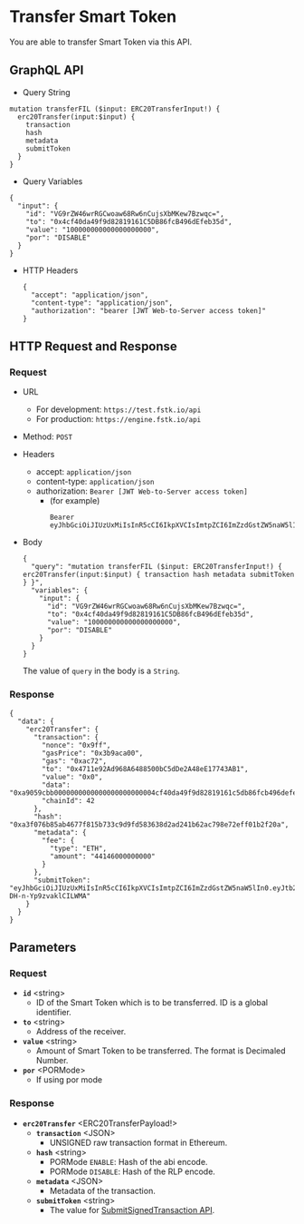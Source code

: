 
# Transfer Smart Token
You are able to transfer Smart Token via this API.

## GraphQL API

  - Query String
  ```
  mutation transferFIL ($input: ERC20TransferInput!) {
    erc20Transfer(input:$input) {
      transaction
      hash
      metadata
      submitToken
    }
  }
  ```
  - Query Variables

  ```
  {
    "input": {
      "id": "VG9rZW46wrRGCwoaw68Rw6nCujsXbMKew7Bzwqc=",
      "to": "0x4cf40da49f9d82819161C5DB86fcB496dEfeb35d",
      "value": "100000000000000000000",
      "por": "DISABLE"
    }
  }
  ```
- HTTP Headers 
  ```
  {
    "accept": "application/json",
    "content-type": "application/json",
    "authorization": "bearer [JWT Web-to-Server access token]"
  }
  ```
## HTTP Request and Response
### Request

- URL
  - For development: `https://test.fstk.io/api`
  - For production: `https://engine.fstk.io/api`

- Method: `POST`

- Headers
  - accept: `application/json`
  - content-type: `application/json` 
  - authorization: `Bearer [JWT Web-to-Server access token]`
    - (for example)
      ```
      Bearer eyJhbGciOiJIUzUxMiIsInR5cCI6IkpXVCIsImtpZCI6ImZzdGstZW5naW5lIn0.eyJ1aWQiOiLDr1xiw73Ch8KDSFx1MDAxMcOowo5awrvCqsOAXHUwMDAywrwmIiwiaWF0IjoxNTM4NzA5MDM2LCJleHAiOjE1Mzg3OTU0MzYsImF1ZCI6InVybjpmc3RrOmVuZ2luZSIsImlzcyI6InVybjpmc3RrOmVuZ2luZSIsInN1YiI6InVybjpmc3RrOmVuZ2luZTphY2Nlc3NfdG9rZW4ifQ.msJZ61FHIkKtjUpDs4sx1Kk1rb9vdhus3ntUDj6rHNmsygiHTgOEMQFJMtVqtWqkNgrtRgGpngq8Rf47xTT53g
      ```
- Body
  ``` 
  { 
    "query": "mutation transferFIL ($input: ERC20TransferInput!) { erc20Transfer(input:$input) { transaction hash metadata submitToken } }",
    "variables": {
      "input": {
        "id": "VG9rZW46wrRGCwoaw68Rw6nCujsXbMKew7Bzwqc=",
        "to": "0x4cf40da49f9d82819161C5DB86fcB496dEfeb35d",
        "value": "100000000000000000000",
        "por": "DISABLE"
      }
    }
  }
  ```
  
  The value of `query` in the body is a `String`. 
  
### Response
```
{
  "data": {
    "erc20Transfer": {
      "transaction": {
        "nonce": "0x9ff",
        "gasPrice": "0x3b9aca00",
        "gas": "0xac72",
        "to": "0x4711e92Ad968A6488500bC5dDe2A48eE17743AB1",
        "value": "0x0",
        "data": "0xa9059cbb0000000000000000000000004cf40da49f9d82819161c5db86fcb496defeb35d0000000000000000000000000000000000000000000000056bc75e2d63100000",
        "chainId": 42
      },
      "hash": "0xa3f076b85ab4677f815b733c9d9fd583638d2ad241b62ac798e72eff01b2f20a",
      "metadata": {
        "fee": {
          "type": "ETH",
          "amount": "44146000000000"
        }
      },
      "submitToken": "eyJhbGciOiJIUzUxMiIsInR5cCI6IkpXVCIsImtpZCI6ImZzdGstZW5naW5lIn0.eyJtb2RlIjowLCJ1aWQiOiJZw4_ChiZcdTAwMWHDrVx1MDAxMcOpwro7XHUwMDFmNlx1MDAwNVx1MDAxMMKawpoiLCJhY3Rpb24iOiJlcmMyMFRyYW5zZmVyIiwidHgiOiIrR3FDQ2YrRU81cktBSUtzY3BSSEVla3EyV2ltU0lVQXZGM2VLa2p1RjNRNnNZQzRSS2tGbkxzQUFBQUFBQUFBQUFBQUFBQk05QTJrbjUyQ2daRmh4ZHVHL0xTVzN2NnpYUUFBQUFBQUFBQUFBQUFBQUFBQUFBQUFBQUFBQUFBQUJXdkhYaTFqRUFBQUtvQ0EiLCJpbmZvIjp7fSwiaWF0IjoxNTQ4NzQ3MDA3LCJleHAiOjE1NDg3NDc2MDcsImF1ZCI6InVybjpmc3RrOmVuZ2luZSIsImlzcyI6InVybjpmc3RrOmVuZ2luZSIsInN1YiI6InVybjpmc3RrOmVuZ2luZTpzdWJtaXRfdG9rZW4ifQ.D3F6pzHSCfHiEe7vx6KkmdI6vZ3S8jl5McQrdbHR5xLQQm6sTYekomApIM4tJgu1XQ-DH-n-Yp9zvaklCILWMA"
    }
  }
}
```

## Parameters
### Request 
- **`id`** \<string>
  - ID of the Smart Token which is to be transferred. ID is a global identifier.
- **`to`** \<string>
  - Address of the receiver.
- **`value`** \<string>
  - Amount of Smart Token to be transferred. The format is Decimaled Number.
- **`por`** \<PORMode>
  - If using por mode

### Response
- **`erc20Transfer`** \<ERC20TransferPayload!>
  - **`transaction`** \<JSON>
    - UNSIGNED raw transaction format in Ethereum.
  - **`hash`** \<string>
    - PORMode `ENABLE`: Hash of the abi encode.
    - PORMode `DISABLE`: Hash of the RLP encode.
  - **`metadata`** \<JSON>
    - Metadata of the transaction.
  - **`submitToken`** \<string>
    - The value for [SubmitSignedTransaction API]().